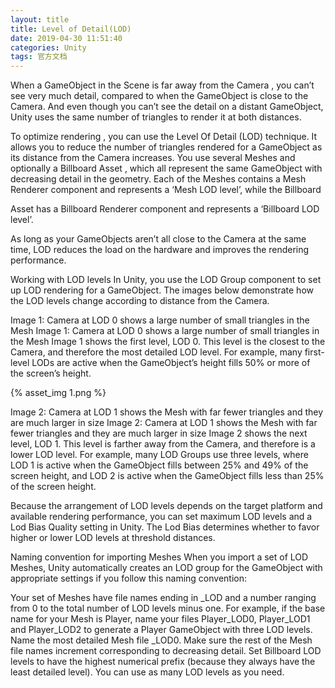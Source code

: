 ```yaml
---
layout: title
title: Level of Detail(LOD)
date: 2019-04-30 11:51:40
categories: Unity
tags: 官方文档
---
```

When a GameObject
 in the Scene
 is far away from the Camera
, you can’t see very much detail, compared to when the GameObject is close to the Camera. And even though you can’t see the detail on a distant GameObject, Unity uses the same number of triangles to render it at both distances.

<!--more-->

To optimize rendering
, you can use the Level Of Detail (LOD) technique. It allows you to reduce the number of triangles rendered for a GameObject as its distance from the Camera increases. You use several Meshes and optionally a Billboard Asset
, which all represent the same GameObject with decreasing detail in the geometry. Each of the Meshes contains a Mesh Renderer
 component and represents a ‘Mesh
 LOD level’, while the Billboard

 Asset
 has a Billboard Renderer component and represents a ‘Billboard LOD level’.

As long as your GameObjects aren’t all close to the Camera at the same time, LOD reduces the load on the hardware and improves the rendering performance.

Working with LOD levels
In Unity, you use the LOD Group
 component to set up LOD rendering for a GameObject. The images below demonstrate how the LOD levels change according to distance from the Camera.

Image 1: Camera at LOD 0 shows a large number of small triangles in the Mesh
Image 1: Camera at LOD 0 shows a large number of small triangles in the Mesh
Image 1 shows the first level, LOD 0. This level is the closest to the Camera, and therefore the most detailed LOD level. For example, many first-level LODs are active when the GameObject’s height fills 50% or more of the screen’s height.

{% asset_img 1.png %}

Image 2: Camera at LOD 1 shows the Mesh with far fewer triangles and they are much larger in size
Image 2: Camera at LOD 1 shows the Mesh with far fewer triangles and they are much larger in size
Image 2 shows the next level, LOD 1. This level is farther away from the Camera, and therefore is a lower LOD level. For example, many LOD Groups use three levels, where LOD 1 is active when the GameObject fills between 25% and 49% of the screen height, and LOD 2 is active when the GameObject fills less than 25% of the screen height.

Because the arrangement of LOD levels depends on the target platform and available rendering performance, you can set maximum LOD levels and a Lod Bias Quality setting in Unity. The Lod Bias determines whether to favor higher or lower LOD levels at threshold distances.

Naming convention for importing Meshes
When you import a set of LOD Meshes, Unity automatically creates an LOD group for the GameObject with appropriate settings if you follow this naming convention:

Your set of Meshes have file names ending in _LOD and a number ranging from 0 to the total number of LOD levels minus one. For example, if the base name for your Mesh is Player, name your files Player_LOD0, Player_LOD1 and Player_LOD2 to generate a Player GameObject with three LOD levels.
Name the most detailed Mesh file _LOD0.
Make sure the rest of the Mesh file names increment corresponding to decreasing detail.
Set Billboard LOD levels to have the highest numerical prefix (because they always have the least detailed level).
You can use as many LOD levels as you need.